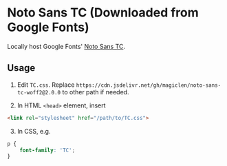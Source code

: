 Noto Sans TC (Downloaded from Google Fonts)
=======

Locally host Google Fonts' [Noto Sans TC](https://fonts.googleapis.com/css2?family=Noto+Sans+TC:wght@300;400;500;700&display=swap).

## Usage

1. Edit `TC.css`. Replace `https://cdn.jsdelivr.net/gh/magiclen/noto-sans-tc-woff2@2.0.0` to other path if needed.

2. In HTML `<head>` element, insert

```html
<link rel="stylesheet" href="/path/to/TC.css"> 
```

3. In CSS, e.g.

```css
p {
    font-family: 'TC';
}
```